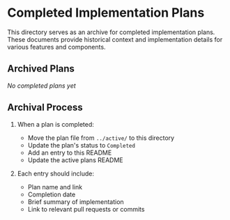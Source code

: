 # Completed Implementation Plans

This directory serves as an archive for completed implementation plans. These documents provide historical context and implementation details for various features and components.

## Archived Plans

*No completed plans yet*

## Archival Process

1. When a plan is completed:
   - Move the plan file from `../active/` to this directory
   - Update the plan's status to `Completed`
   - Add an entry to this README
   - Update the active plans README

2. Each entry should include:
   - Plan name and link
   - Completion date
   - Brief summary of implementation
   - Link to relevant pull requests or commits
